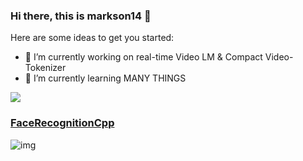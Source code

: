 ### Hi there, this is markson14 👋

Here are some ideas to get you started:

- 🔭 I’m currently working on real-time Video LM & Compact Video-Tokenizer
- 🌱 I’m currently learning MANY THINGS
<!-- - 👯 I’m looking to collaborate on ...
- 🤔 I’m looking for help with ...
- 💬 Ask me about ...
- 📫 How to reach me: ...
- 😄 Pronouns: ...
- ⚡ Fun fact: ... -->

![](https://github-readme-stats.vercel.app/api?username=markson14&theme=nord&show_icons=true&rank_icon=github)
<!-- ![Top Langs](https://github-readme-stats.vercel.app/api/top-langs/?username=markson14&layout=compact&card_width=500) -->

### [FaceRecognitionCpp](https://github.com/markson14/FaceRecognitionCpp/tree/master)
![img](https://github.com/markson14/FaceRecognitionCpp/blob/master/assets/demo.gif)

